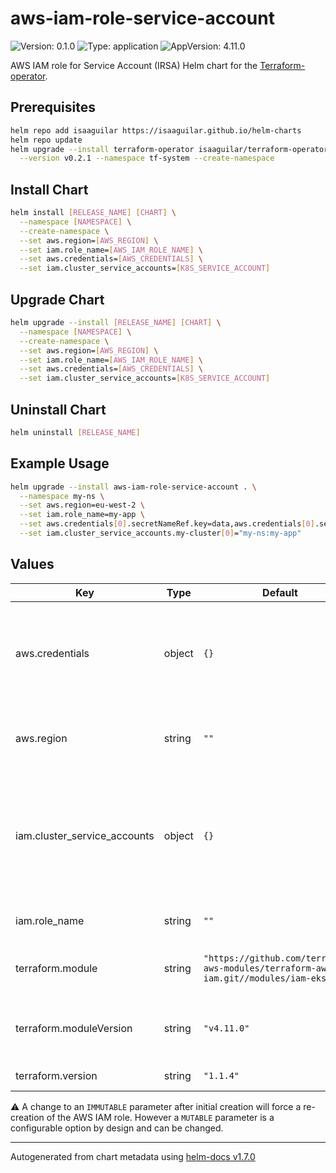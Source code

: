 # aws-iam-role-service-account

![Version: 0.1.0](https://img.shields.io/badge/Version-0.1.0-informational?style=flat-square) ![Type: application](https://img.shields.io/badge/Type-application-informational?style=flat-square) ![AppVersion: 4.11.0](https://img.shields.io/badge/AppVersion-4.11.0-informational?style=flat-square)

AWS IAM role for Service Account (IRSA) Helm chart for the [Terraform-operator](https://github.com/isaaguilar/terraform-operator).

## Prerequisites
```bash
helm repo add isaaguilar https://isaaguilar.github.io/helm-charts
helm repo update
helm upgrade --install terraform-operator isaaguilar/terraform-operator \
  --version v0.2.1 --namespace tf-system --create-namespace
```

<!-- ## Get Repo Info
```bash
helm repo add appvia-community https://...
helm repo update
``` -->

## Install Chart
```bash
helm install [RELEASE_NAME] [CHART] \
  --namespace [NAMESPACE] \
  --create-namespace \
  --set aws.region=[AWS_REGION] \
  --set iam.role_name=[AWS_IAM_ROLE_NAME] \
  --set aws.credentials=[AWS_CREDENTIALS] \
  --set iam.cluster_service_accounts=[K8S_SERVICE_ACCOUNT]
```

## Upgrade Chart
```bash
helm upgrade --install [RELEASE_NAME] [CHART] \
  --namespace [NAMESPACE] \
  --create-namespace \
  --set aws.region=[AWS_REGION] \
  --set iam.role_name=[AWS_IAM_ROLE_NAME] \
  --set aws.credentials=[AWS_CREDENTIALS] \
  --set iam.cluster_service_accounts=[K8S_SERVICE_ACCOUNT]
```

## Uninstall Chart
```bash
helm uninstall [RELEASE_NAME]
```


## Example Usage
```bash
helm upgrade --install aws-iam-role-service-account . \
  --namespace my-ns \
  --set aws.region=eu-west-2 \
  --set iam.role_name=my-app \
  --set aws.credentials[0].secretNameRef.key=data,aws.credentials[0].secretNameRef.name=tf-aws-secrets,aws.credentials[0].secretNameRef.namespace=my-ns \
  --set iam.cluster_service_accounts.my-cluster[0]="my-ns:my-app"
```

## Values

| Key | Type | Default | Description |
|-----|------|---------|-------------|
| aws.credentials | object | `{}` | The AWS credentials to be used for provisioning the IAM role. See [supported credential types](http://tf.isaaguilar.com/docs/references/configuration/#credentials-v1alpha1-tf) [IMMUTABLE] |
| aws.region | string | `""` | The AWS region where the IAM role should be created [IMMUTABLE] |
| iam.cluster_service_accounts | object | `{}` | EKS cluster and k8s ServiceAccount pairs. Each EKS cluster can have multiple k8s ServiceAccount. See [Terraform example usage](https://github.com/terraform-aws-modules/terraform-aws-iam/tree/master/modules/iam-eks-role#iam-eks-role) [MUTABLE] |
| iam.role_name | string | `""` | Name of IAM role [IMMUTABLE]|
| terraform.module | string | `"https://github.com/terraform-aws-modules/terraform-aws-iam.git//modules/iam-eks-role"` | The HashiCorp official Terraform module |
| terraform.moduleVersion | string | `"v4.11.0"` | The version of the Terraform module used to create an IAM role |
| terraform.version | string | `"1.1.4"` | The version of Terraform used |

:warning: A change to an `IMMUTABLE` parameter after initial creation will force a re-creation of the AWS IAM role. However a `MUTABLE` parameter is a configurable option by design and can be changed.

----------------------------------------------
Autogenerated from chart metadata using [helm-docs v1.7.0](https://github.com/norwoodj/helm-docs/releases/v1.7.0)
